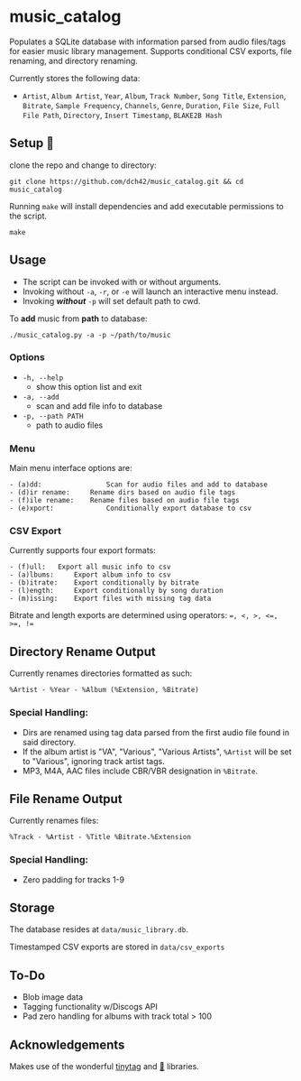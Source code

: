 # music_catalog
Populates a SQLite database with information parsed from audio files/tags for easier music library management. Supports conditional CSV exports, file renaming, and directory renaming. 

Currently stores the following data:

- `Artist`, `Album Artist`, `Year`, `Album`, `Track Number`, `Song Title`, `Extension`, `Bitrate`, `Sample Frequency`, `Channels`, `Genre`, `Duration`, `File Size`, `Full File Path`, `Directory`, `Insert Timestamp`, `BLAKE2B Hash`

## Setup 🔧
clone the repo and change to directory:
~~~
git clone https://github.com/dch42/music_catalog.git && cd music_catalog
~~~

Running `make` will install dependencies and add executable permissions to the script.

~~~
make
~~~

## Usage

- The script can be invoked with or without arguments. 
- Invoking without `-a`, `-r`, or `-e` will launch an interactive menu instead.
- Invoking ***without*** `-p` will set default path to cwd.

To **add** music from **path** to database:
~~~
./music_catalog.py -a -p ~/path/to/music
~~~

### Options
- `-h, --help`
    - show this option list and exit
- `-a, --add`
    - scan and add file info to database
- `-p, --path PATH`
    - path to audio files

### Menu
Main menu interface options are:
~~~
- (a)dd:                Scan for audio files and add to database
- (d)ir rename: 	Rename dirs based on audio file tags
- (f)ile rename: 	Rename files based on audio file tags
- (e)xport: 	        Conditionally export database to csv
~~~
### CSV Export
Currently supports four export formats:
~~~
- (f)ull: 	Export all music info to csv
- (a)lbums: 	Export album info to csv
- (b)itrate: 	Export conditionally by bitrate
- (l)ength: 	Export conditionally by song duration
- (m)issing: 	Export files with missing tag data
~~~

Bitrate and length exports are determined using operators: `=, <, >, <=, >=, !=`

## Directory Rename Output

Currently renames directories formatted as such:
~~~
%Artist - %Year - %Album (%Extension, %Bitrate)
~~~

### Special Handling:

- Dirs are renamed using tag data parsed from the first audio file found in said directory. 
- If the album artist is "VA", "Various", "Various Artists", `%Artist` will be set to "Various", ignoring track artist tags.
- MP3, M4A, AAC files include CBR/VBR designation in `%Bitrate`.

## File Rename Output

Currently renames files:
~~~
%Track - %Artist - %Title %Bitrate.%Extension
~~~

### Special Handling:

- Zero padding for tracks 1-9

## Storage

The database resides at `data/music_library.db`.

Timestamped CSV exports are stored in `data/csv_exports`

## To-Do
- Blob image data
- Tagging functionality w/Discogs API
- Pad zero handling for albums with track total > 100

## Acknowledgements

Makes use of the wonderful [tinytag](https://github.com/devsnd/tinytag) and [🐼](https://github.com/pandas-dev/pandas) libraries.
